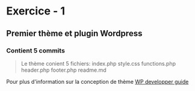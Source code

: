 # Exercice - 1
## Premier thème et plugin  Wordpress
### Contient 5 commits

> Le thème conient 5 fichiers:
index.php
style.css
functions.php
header.php
footer.php
readme.md

Pour plus d'information sur la conception de thème
[WP developper guide](https://developper.wordpress.org/theme)